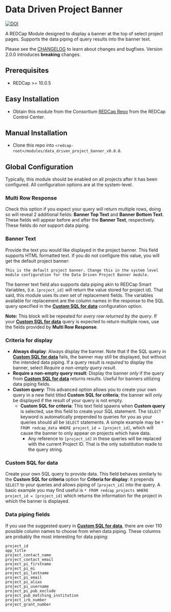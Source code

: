 # Data Driven Project Banner

[![DOI](https://zenodo.org/badge/DOI/10.5281/zenodo.3561124.svg)](https://doi.org/10.5281/zenodo.3561124)


A REDCap Module designed to display a banner at the top of select project pages. Supports the data piping of query results into the banner text.

Please see the [CHANGELOG](CHANGELOG.md) to learn about changes and bugfixes. Version 2.0.0 introduces **breaking** changes.

## Prerequisites
- REDCap >= 10.0.5

## Easy Installation
- Obtain this module from the Consortium [REDCap Repo](https://redcap.vanderbilt.edu/consortium/modules/index.php) from the REDCap Control Center.

## Manual Installation
- Clone this repo into `<redcap-root>/modules/data_driven_project_banner_v0.0.0`.

## Global Configuration

Typically, this module should be enabled on all projects after it has been configured.  All configuration options are at the system-level.

### Multi Row Response

Check this option if you expect your query will return multiple rows, doing so will reveal 2 additional fields: **Banner Top Text** and **Banner Bottom Text**. These fields will appear before and after the **Banner Text**, respectively. These fields do _not_ support data piping.

### Banner Text

Provide the text you would like displayed in the project banner. This field supports HTML formatted text. If you do not configure this value, you will get the default project banner:

```
This is the default project banner. Change this in the system level
module configuration for the Data Driven Project Banner module.
```

The banner text field also supports data piping akin to REDCap Smart Variables, (i.e. `[project_id]` will return the value stored for project id). That said, this module uses its _own_ set of replacement fields. The variables available for replacement are the column names in the response to the SQL query specified in the [**Custom SQL for data**](#Custom-SQL-for-data) configuration option. 

**Note:** This block will be repeated for _every row returned by the query_. If your [**Custom SQL for data**](#Custom-SQL-for-data) query is expected to return multiple rows, use the fields provided by **Multi Row Response**.

### Criteria for display


- **Always display**: Always display the banner. Note that if the SQL query in [**Custom SQL for data**](#Custom-SQL-for-data) fails, the banner may still be displayed, but without the intended data piping. If a query result is _required_ to display the banner, select _Require a non-empty query result_.
- **Require a non-empty query result**: Display the banner _only_ if the query from [**Custom SQL for data**](#Custom-SQL-for-data) returns results. Useful for banners utilizing data piping fields.
- **Custom query**: This advanced option allows you to create your own query in a new field titled **Custom SQL for criteria**; the banner will only be displayed if the result of your query is not empty.
  - **Custom SQL for criteria**: This text field spawns when **Custom query** is selected, use this field to create your SQL statement. The `SELECT` keyword is automatically prepended to queries for you as your queries should all be `SELECT` statements. A simple example may be `* FROM redcap_data WHERE project_id = [project_id]`, which will cause the banner to only appear on projects which have data.
    - Any reference to `[project_id]` in these queries will be replaced with the current Project ID. That is the only substitution made to the query string.

### Custom SQL for data

Create your own SQL query to provide data. This field behaves similarly to the **Custom SQL for criteria** option for **Criteria for display**: it prepends `SELECT` to your queries and allows piping of `[project_id]` into the query.
A basic example you may find useful is `* FROM redcap_projects WHERE project_id = [project_id]` which returns the information for the project in which the banner is displayed.

### Data piping fields

If you use the suggested query in [**Custom SQL for data**](#Custom-SQL-for-data), there are over 110 possible column names to choose from when data piping. These columns are probably the most interesting for data piping:

```
project_id
app_title
project_contact_name
project_contact_email
project_pi_firstname
project_pi_mi
project_pi_lastname
project_pi_email
project_pi_alias
project_pi_username
project_pi_pub_exclude
project_pub_matching_institution
project_irb_number
project_grant_number
```
